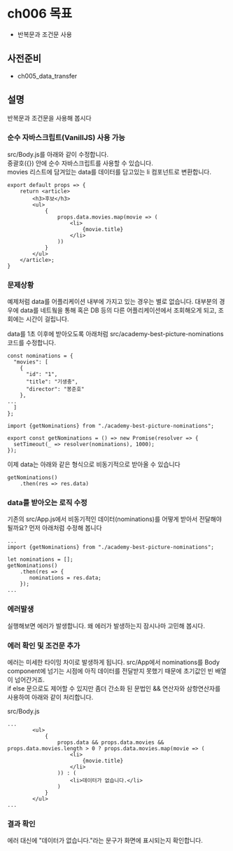 # ch006 목표
- 반복문과 조건문 사용

## 사전준비
- ch005_data_transfer

## 설명
반복문과 조건문을 사용해 봅시다

### 순수 자바스크립트(VanillJS) 사용 가능
src/Body.js를 아래와 같이 수정합니다.  
중괄호({}) 안에 순수 자바스크립트를 사용할 수 있습니다.  
movies 리스트에 담겨있는 data를 데이터를 담고있는 li 컴포넌트로 변환합니다.
```
export default props => {
    return <article>
        <h3>후보</h3>
        <ul>
            {
                props.data.movies.map(movie => (
                    <li>
                        {movie.title}
                    </li>
                ))
            }
        </ul>
    </article>;
}
```

### 문제상황
예제처럼 data를 어플리케이션 내부에 가지고 있는 경우는 별로 없습니다. 대부분의 경우에 data를 네트웤을 통해 혹은 DB 등의 다른 어플리케이션에서 조회해오게 되고, 조회에는 시간이 걸립니다.
    
data를 1초 이후에 받아오도록 아래처럼 src/academy-best-picture-nominations 코드를 수정합니다.  
```
const nominations = {
  "movies": [
    {
      "id": "1",
      "title": "기생충",
      "director": "봉준호"
    },
...
  ]
};

import {getNominations} from "./academy-best-picture-nominations";

export const getNominations = () => new Promise(resolver => {
  setTimeout(_ => resolver(nominations), 1000);
});
```

이제 data는 아래와 같은 형식으로 비동기적으로 받아올 수 있습니다
```
getNominations()
    .then(res => res.data)
``` 

### data를 받아오는 로직 수정
기존의 src/App.js에서 비동기적인 데이터(nominations)를 어떻게 받아서 전달해야 될까요?
먼저 아래처럼 수정해 봅니다
```
...
import {getNominations} from "./academy-best-picture-nominations";

let nominations = [];
getNominations()
    .then(res => {
       nominations = res.data;
    });
...
```

### 에러발생
실행해보면 에러가 발생합니다. 왜 에러가 발생하는지 잠시나마 고민해 봅시다.

### 에러 확인 및 조건문 추가
에러는 미세한 타이밍 차이로 발생하게 됩니다. src/App에서 nominations를 Body component에 넘기는 시점에 아직 데이터를 전달받지 못했기 때문에 초기값인 빈 배열이 넘어간거죠.  
if else 문으로도 제어할 수 있지만 좀더 간소화 된 문법인 && 연산자와 삼항연산자를 사용하여 아래와 같이 처리합니다.

src/Body.js
```
...
        <ul>
            {
                props.data && props.data.movies && props.data.movies.length > 0 ? props.data.movies.map(movie => (
                    <li>
                        {movie.title}
                    </li>
                )) : (
                    <li>데이터가 없습니다.</li>
                )
            }
        </ul>
...
```

### 결과 확인
에러 대신에 "데이터가 없습니다."라는 문구가 화면에 표시되는지 확인합니다.
